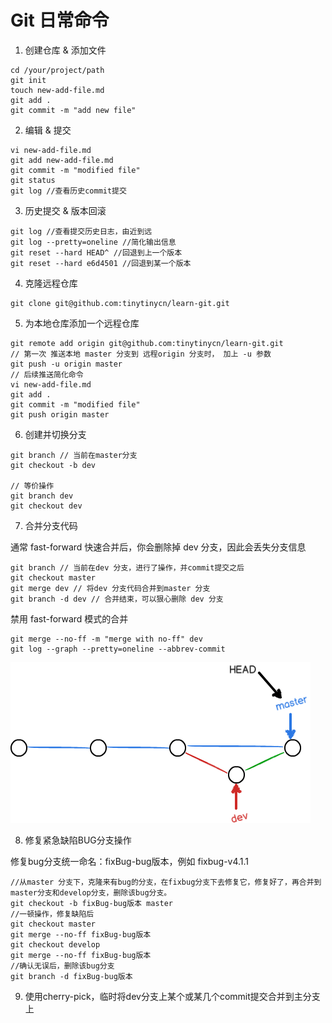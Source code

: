 # Git 日常命令

1. 创建仓库 & 添加文件
```git
cd /your/project/path
git init
touch new-add-file.md
git add .
git commit -m "add new file"
```

2. 编辑 & 提交
```git
vi new-add-file.md
git add new-add-file.md
git commit -m "modified file"
git status
git log //查看历史commit提交
```

3. 历史提交 & 版本回滚
```git
git log //查看提交历史日志，由近到远
git log --pretty=oneline //简化输出信息
git reset --hard HEAD^ //回退到上一个版本
git reset --hard e6d4501 //回退到某一个版本
```

4. 克隆远程仓库
```git
git clone git@github.com:tinytinycn/learn-git.git
```

5. 为本地仓库添加一个远程仓库
```git
git remote add origin git@github.com:tinytinycn/learn-git.git
// 第一次 推送本地 master 分支到 远程origin 分支时， 加上 -u 参数
git push -u origin master
// 后续推送简化命令
vi new-add-file.md
git add .
git commit -m "modified file"
git push origin master
```

6. 创建并切换分支
```git
git branch // 当前在master分支
git checkout -b dev

// 等价操作
git branch dev
git checkout dev
```

7. 合并分支代码

通常 fast-forward 快速合并后，你会删除掉 dev 分支，因此会丢失分支信息
```git
git branch // 当前在dev 分支，进行了操作，并commit提交之后
git checkout master
git merge dev // 将dev 分支代码合并到master 分支
git branch -d dev // 合并结束，可以狠心删除 dev 分支
```

禁用 fast-forward 模式的合并
```git
git merge --no-ff -m "merge with no-ff" dev
git log --graph --pretty=oneline --abbrev-commit
```

![no-ff-merge](img/no-ff-merge.png)

8. 修复紧急缺陷BUG分支操作

修复bug分支统一命名：fixBug-bug版本，例如 fixbug-v4.1.1
```git
//从master 分支下，克隆来有bug的分支，在fixbug分支下去修复它，修复好了，再合并到master分支和develop分支，删除该bug分支。
git checkout -b fixBug-bug版本 master
//一顿操作，修复缺陷后
git checkout master
git merge --no-ff fixBug-bug版本
git checkout develop
git merge --no-ff fixBug-bug版本
//确认无误后，删除该bug分支
git branch -d fixBug-bug版本
```

9. 使用cherry-pick，临时将dev分支上某个或某几个commit提交合并到主分支上

